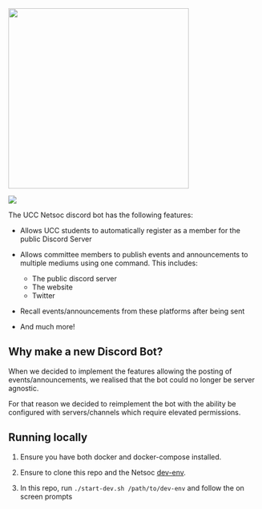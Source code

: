 <img src="https://raw.githubusercontent.com/UCCNetsoc/wiki/master/assets/logo-service-discord-bot.svg" width="360"/>


[![](https://ci.netsoc.co/api/badges/uccnetsoc/discord-bot/status.svg)](https://ci.netsoc.co/UCCNetsoc/discord-bot)

The UCC Netsoc discord bot has the following features:

- Allows UCC students to automatically register as a member for the public Discord Server

- Allows committee members to publish events and announcements to multiple mediums using one command. This includes:
  - The public discord server
  - The website
  - Twitter
- Recall events/announcements from these platforms after being sent

- And much more!

## Why make a new Discord Bot?

When we decided to implement the features allowing the posting of events/announcements, we realised that the bot could no longer be server agnostic.

For that reason we decided to reimplement the bot with the ability be configured with servers/channels which require elevated permissions.

## Running locally

1. Ensure you have both docker and docker-compose installed.

1. Ensure to clone this repo and the Netsoc [dev-env](https://github.com/UCCNetsoc/dev-env).

1. In this repo, run `./start-dev.sh /path/to/dev-env` and follow the on screen prompts

